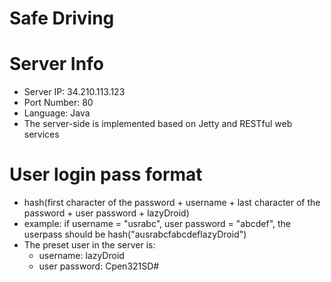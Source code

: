 # Safe Driving

# Server Info
* Server IP: 34.210.113.123
* Port Number: 80
* Language: Java
* The server-side is implemented based on Jetty and RESTful web services

# User login pass format
* hash(first character of the password + username + last character of the password + user password + lazyDroid)
* example: if username = "usrabc", user password = "abcdef", the userpass should be hash("ausrabcfabcdeflazyDroid")
* The preset user in the server is:
  * username: lazyDroid
  * user password: Cpen321SD#
